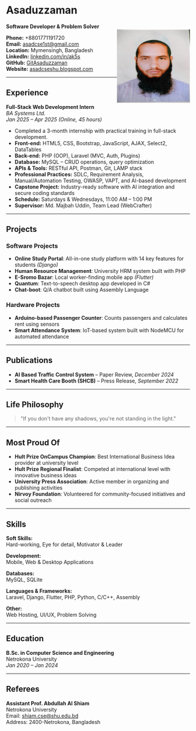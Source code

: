 # Asaduzzaman  
**Software Developer & Problem Solver**  
<img src="asad%20image.jpg" alt="Asaduzzaman" width="200" height="200" style="border-radius: 50; float: right;">

**Phone:** +8801771191720  
**Email:** asadcse1st@gmail.com  
**Location:** Mymensingh, Bangladesh  
**LinkedIn:** [linkedin.com/in/ak5s](https://linkedin.com/in/ak5s)  
**GitHub:** [GitAsaduzzaman](https://github.com/GitAsaduzzaman/)  
**Website:** [asadcseshu.blogspot.com](https://asadcseshu.blogspot.com)  

---

## Experience

**Full-Stack Web Development Intern**  
*BA Systems Ltd.*  
_Jan 2025 – Apr 2025 (Online, 45 hours)_

- Completed a 3-month internship with practical training in full-stack development.  
- **Front-end:** HTML5, CSS, Bootstrap, JavaScript, AJAX, Select2, DataTables  
- **Back-end:** PHP (OOP), Laravel (MVC, Auth, Plugins)  
- **Database:** MySQL – CRUD operations, query optimization  
- **APIs & Tools:** RESTful API, Postman, Git, LAMP stack  
- **Professional Practices:** SDLC, Requirement Analysis, Manual/Automation Testing, OWASP, VAPT, and AI-based development  
- **Capstone Project:** Industry-ready software with AI integration and secure coding standards  
- **Schedule:** Saturdays & Wednesdays, 11:00 AM – 1:00 PM  
- **Supervisor:** Md. Majbah Uddin, Team Lead (WebCrafter)  

---

## Projects

### Software Projects
- **Online Study Portal**: All-in-one study platform with 14 key features for students *(Django)*
- **Human Resource Management**: University HRM system built with PHP
- **E-Sromo Bazar**: Local worker-finding mobile app *(Flutter)*
- **Quantum**: Text-to-speech desktop app developed in C#
- **Chat-boot**: Q/A chatbot built using Assembly Language

### Hardware Projects
- **Arduino-based Passenger Counter**: Counts passengers and calculates rent using sensors
- **Smart Attendance System**: IoT-based system built with NodeMCU for automated attendance

---

## Publications

- **AI Based Traffic Control System** – Paper Review, *December 2024*  
- **Smart Health Care Booth (SHCB)** – Press Release, *September 2022*

---

## Life Philosophy

> "If you don't have any shadows, you're not standing in the light."

---

## Most Proud Of

- **Hult Prize OnCampus Champion**: Best International Business Idea provider at university level  
- **Hult Prize Regional Finalist**: Competed at international level with innovative business ideas  
- **University Press Association**: Active member in organizing and publishing activities  
- **Nirvoy Foundation**: Volunteered for community-focused initiatives and social outreach  

---

## Skills

**Soft Skills:**  
Hard-working, Eye for detail, Motivator & Leader

**Development:**  
Mobile, Web & Desktop Applications

**Databases:**  
MySQL, SQLite

**Languages & Frameworks:**  
Laravel, Django, Flutter, PHP, Python, C/C++, Assembly

**Other:**  
Web Hosting, UI/UX, Problem Solving

---

## Education

**B.Sc. in Computer Science and Engineering**  
Netrokona University  
_Jan 2020 – Jan 2024_

---

## Referees

**Assistant Prof. Abdullah Al Shiam**  
Netrokona University  
Email: shiam.cse@shu.edu.bd  
Address: 2400-Netrokona, Bangladesh
